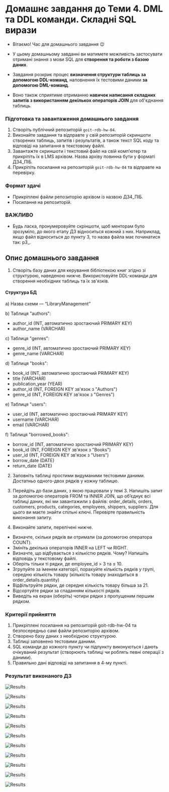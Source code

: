 # Домашнє завдання до Теми 4. DML та DDL команди. Складні SQL вирази

- Вітаємо! Час для домашнього завдання 😉

- У цьому домашньому завданні ви матимете можливість застосувати отримані знання з мови SQL для **створення та роботи з базою даних**.

- Завдання розкриє процес **визначення структури таблиць за допомогою DDL-команд**, наповнення їх тестовими даними **за допомогою DML-команд**.

- Воно також сприятиме отриманню **навичок написання складних запитів з використанням декількох операторів JOIN** для об'єднання таблиць.

### Підготовка та завантаження домашнього завдання

1. Створіть публічний репозиторій `goit-rdb-hw-04`.
2. Виконайте завдання та відправте у свій репозиторій скриншоти створених таблиць, запитів і результатів, а також текст SQL коду та відповіді на запитання в текстовому файлі.
3. Завантажте скриншоти і текстовий файл на свій комп’ютер та прикріпіть їх в LMS архівом. Назва архіву повинна бути у форматі ДЗ4_ПІБ.
4. Прикріпіть посилання на репозиторій `goit-rdb-hw-04` та відправте на перевірку.

### Формат здачі

- Прикріплені файли репозиторію архівом із назвою ДЗ4_ПІБ.
- Посилання на репозиторій.

### ВАЖЛИВО

- Будь ласка, пронумеровуйте скріншоти, щоб менторам було зрозуміло, до якого етапу ДЗ відноситься кожний з них. Наприклад, якщо файл відноситься до пункту 3, то назва файла має починатися так: p3\_.

## Опис домашнього завдання

1. Створіть базу даних для керування бібліотекою книг згідно зі структурою, наведеною нижче. Використовуйте DDL-команди для створення необхідних таблиць та їх зв'язків.

#### Структура БД

a) Назва схеми — “LibraryManagement”

b) Таблиця "authors":

- author_id (INT, автоматично зростаючий PRIMARY KEY)
- author_name (VARCHAR)

c) Таблиця "genres":

- genre_id (INT, автоматично зростаючий PRIMARY KEY)
- genre_name (VARCHAR)

d) Таблиця "books":

- book_id (INT, автоматично зростаючий PRIMARY KEY)
- title (VARCHAR)
- publication_year (YEAR)
- author_id (INT, FOREIGN KEY зв'язок з "Authors")
- genre_id (INT, FOREIGN KEY зв'язок з "Genres")

e) Таблиця "users":

- user_id (INT, автоматично зростаючий PRIMARY KEY)
- username (VARCHAR)
- email (VARCHAR)

f) Таблиця "borrowed_books":

- borrow_id (INT, автоматично зростаючий PRIMARY KEY)
- book_id (INT, FOREIGN KEY зв'язок з "Books")
- user_id (INT, FOREIGN KEY зв'язок з "Users")
- borrow_date (DATE)
- return_date (DATE)

2. Заповніть таблиці простими видуманими тестовими даними. Достатньо одного-двох рядків у кожну таблицю.

3. Перейдіть до бази даних, з якою працювали у темі 3. Напишіть запит за допомогою операторів FROM та INNER JOIN, що об’єднує всі таблиці даних, які ми завантажили з файлів: order_details, orders, customers, products, categories, employees, shippers, suppliers. Для цього ви маєте знайти спільні ключі. Перевірте правильність виконання запиту.

4. Виконайте запити, перелічені нижче.

- Визначте, скільки рядків ви отримали (за допомогою оператора COUNT).
- Змініть декілька операторів INNER на LEFT чи RIGHT.
- Визначте, що відбувається з кількістю рядків. Чому? Напишіть відповідь у текстовому файлі.
- Оберіть тільки ті рядки, де employee_id > 3 та ≤ 10.
- Згрупуйте за іменем категорії, порахуйте кількість рядків у групі, середню кількість товару (кількість товару знаходиться в order_details.quantity)
- Відфільтруйте рядки, де середня кількість товару більша за 21.
- Відсортуйте рядки за спаданням кількості рядків.
- Виведіть на екран (оберіть) чотири рядки з пропущеним першим рядком.

### Критерії прийняття

1. Прикріплені посилання на репозиторій goit-rdb-hw-04 та безпосередньо самі файли репозиторію архівом.
2. Створено базу даних з необхідною структурою.
3. Таблиці заповнено тестовими даними.
4. SQL команди до кожного пункту чи підпункту виконуються і дають очікуваний результат (створюють таблиці чи роблять певні операції з даними).
5. Правильно дані відповіді на запитання в 4-му пункті.

### Результат виконаного ДЗ

![Results](./images/01-image.png)

![Results](./images/02-image.png)

![Results](./images/03-image.png)

![Results](./images/04-image.png)

![Results](./images/05-image.png)

![Results](./images/06-image.png)

![Results](./images/07-image.png)

![Results](./images/08-image.png)

![Results](./images/09-image.png)

![Results](./images/10-image.png)

![Results](./images/11-image.png)

